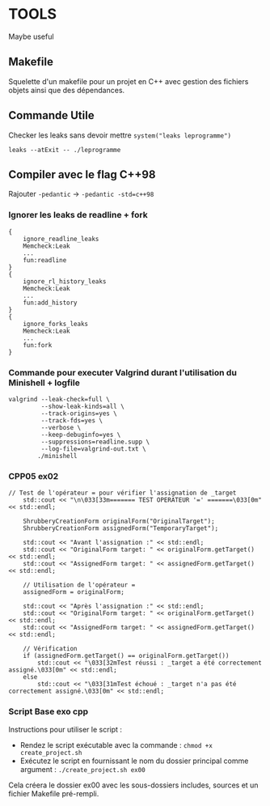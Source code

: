 # TOOLS
Maybe useful


## Makefile

Squelette d'un makefile pour un projet en C++ avec gestion des fichiers objets ainsi que des dépendances.

## Commande Utile

Checker les leaks sans devoir mettre `system("leaks leprogramme")`
```
leaks --atExit -- ./leprogramme
```


## Compiler avec le flag C++98

Rajouter `-pedantic` -> `-pedantic -std=c++98`

### Ignorer les leaks de readline + fork
    
```
{
    ignore_readline_leaks
    Memcheck:Leak
    ...
    fun:readline
}
{
    ignore_rl_history_leaks
    Memcheck:Leak
    ...
    fun:add_history
}
{
    ignore_forks_leaks
    Memcheck:Leak
    ...
    fun:fork
}
```

### Commande pour executer Valgrind durant l'utilisation du Minishell + logfile

```
valgrind --leak-check=full \
         --show-leak-kinds=all \
         --track-origins=yes \
         --track-fds=yes \
         --verbose \
         --keep-debuginfo=yes \
         --suppressions=readline.supp \
         --log-file=valgrind-out.txt \
        ./minishell
```


### CPP05 ex02
```
// Test de l'opérateur = pour vérifier l'assignation de _target
    std::cout << "\n\033[33m======= TEST OPERATEUR '=' =======\033[0m" << std::endl;

    ShrubberyCreationForm originalForm("OriginalTarget");
    ShrubberyCreationForm assignedForm("TemporaryTarget");

    std::cout << "Avant l'assignation :" << std::endl;
    std::cout << "OriginalForm target: " << originalForm.getTarget() << std::endl;
    std::cout << "AssignedForm target: " << assignedForm.getTarget() << std::endl;

    // Utilisation de l'opérateur =
    assignedForm = originalForm;

    std::cout << "Après l'assignation :" << std::endl;
    std::cout << "OriginalForm target: " << originalForm.getTarget() << std::endl;
    std::cout << "AssignedForm target: " << assignedForm.getTarget() << std::endl;

    // Vérification
    if (assignedForm.getTarget() == originalForm.getTarget())
        std::cout << "\033[32mTest réussi : _target a été correctement assigné.\033[0m" << std::endl;
    else
        std::cout << "\033[31mTest échoué : _target n'a pas été correctement assigné.\033[0m" << std::endl;
```

### Script Base exo cpp

Instructions pour utiliser le script :
- Rendez le script exécutable avec la commande : ``` chmod +x create_project.sh ```
- Exécutez le script en fournissant le nom du dossier principal comme argument : ``` ./create_project.sh ex00 ```
  
Cela créera le dossier ex00 avec les sous-dossiers includes, sources et un fichier Makefile pré-rempli.
